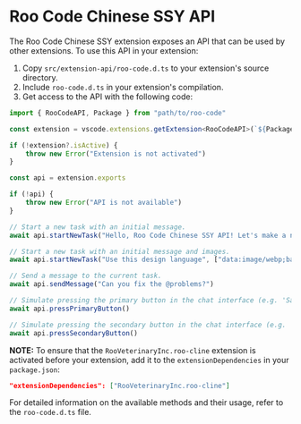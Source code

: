 # Roo Code Chinese SSY API

The Roo Code Chinese SSY extension exposes an API that can be used by other extensions. To use this API in your extension:

1. Copy `src/extension-api/roo-code.d.ts` to your extension's source directory.
2. Include `roo-code.d.ts` in your extension's compilation.
3. Get access to the API with the following code:

```typescript
import { RooCodeAPI, Package } from "path/to/roo-code"

const extension = vscode.extensions.getExtension<RooCodeAPI>(`${Package.publisher}.${Package.name}`)

if (!extension?.isActive) {
	throw new Error("Extension is not activated")
}

const api = extension.exports

if (!api) {
	throw new Error("API is not available")
}

// Start a new task with an initial message.
await api.startNewTask("Hello, Roo Code Chinese SSY API! Let's make a new project...")

// Start a new task with an initial message and images.
await api.startNewTask("Use this design language", ["data:image/webp;base64,..."])

// Send a message to the current task.
await api.sendMessage("Can you fix the @problems?")

// Simulate pressing the primary button in the chat interface (e.g. 'Save' or 'Proceed While Running').
await api.pressPrimaryButton()

// Simulate pressing the secondary button in the chat interface (e.g. 'Reject').
await api.pressSecondaryButton()
```

**NOTE:** To ensure that the `RooVeterinaryInc.roo-cline` extension is activated before your extension, add it to the `extensionDependencies` in your `package.json`:

```json
"extensionDependencies": ["RooVeterinaryInc.roo-cline"]
```

For detailed information on the available methods and their usage, refer to the `roo-code.d.ts` file.
